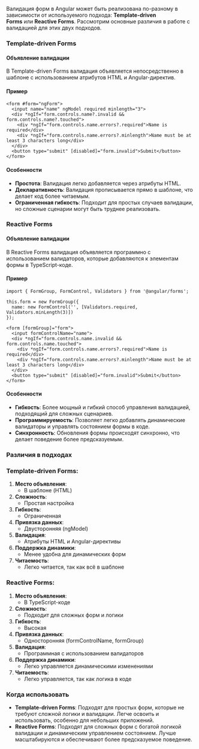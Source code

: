 
Валидация форм в Angular может быть реализована по-разному в зависимости от используемого подхода: **Template-driven Forms** или **Reactive Forms**. Рассмотрим основные различия в работе с валидацией для этих двух подходов.

### Template-driven Forms

#### Объявление валидации

В Template-driven Forms валидация объявляется непосредственно в шаблоне с использованием атрибутов HTML и Angular-директив.

#### Пример

```TS
<form #form="ngForm">
  <input name="name" ngModel required minlength="3">
  <div *ngIf="form.controls.name?.invalid && form.controls.name?.touched">
    <div *ngIf="form.controls.name.errors?.required">Name is required</div>
    <div *ngIf="form.controls.name.errors?.minlength">Name must be at least 3 characters long</div>
  </div>
  <button type="submit" [disabled]="form.invalid">Submit</button>
</form>
```

#### Особенности

- **Простота**: Валидация легко добавляется через атрибуты HTML.
- **Декларативность**: Валидация прописывается прямо в шаблоне, что делает код более читаемым.
- **Ограниченная гибкость**: Подходит для простых случаев валидации, но сложные сценарии могут быть труднее реализовать.

### Reactive Forms

#### Объявление валидации

В Reactive Forms валидация объявляется программно с использованием валидаторов, которые добавляются к элементам формы в TypeScript-коде.

#### Пример

```TS
import { FormGroup, FormControl, Validators } from '@angular/forms';

this.form = new FormGroup({
  name: new FormControl('', [Validators.required, Validators.minLength(3)])
});
```

```TS
<form [formGroup]="form">
  <input formControlName="name">
  <div *ngIf="form.controls.name.invalid && form.controls.name.touched">
    <div *ngIf="form.controls.name.errors?.required">Name is required</div>
    <div *ngIf="form.controls.name.errors?.minlength">Name must be at least 3 characters long</div>
  </div>
  <button type="submit" [disabled]="form.invalid">Submit</button>
</form>
```

#### Особенности

- **Гибкость**: Более мощный и гибкий способ управления валидацией, подходящий для сложных сценариев.
- **Программируемость**: Позволяет легко добавлять динамические валидаторы и управлять состоянием формы в коде.
- **Синхронность**: Обновления формы происходят синхронно, что делает поведение более предсказуемым.

### Различия в подходах


### Template-driven Forms:

1. **Место объявления**:
    - В шаблоне (HTML)
2. **Сложность**:
    - Простая настройка
3. **Гибкость**:
    - Ограниченная
4. **Привязка данных**:
    - Двусторонняя (ngModel)
5. **Валидация**:
    - Атрибуты HTML и Angular-директивы
6. **Поддержка динамики**:
    - Менее удобна для динамических форм
7. **Читаемость**:
    - Легко читается, так как всё в шаблоне

### Reactive Forms:

1. **Место объявления**:
    - В TypeScript-коде
2. **Сложность**:
    - Подходит для сложных форм и логики
3. **Гибкость**:
    - Высокая
4. **Привязка данных**:
    - Односторонняя (formControlName, formGroup)
5. **Валидация**:
    - Программная с использованием валидаторов
6. **Поддержка динамики**:
    - Легко управляется динамическими изменениями
7. **Читаемость**:
    - Легко управляется, так как логика в коде

### Когда использовать

- **Template-driven Forms**: Подходят для простых форм, которые не требуют сложной логики и валидации. Легче освоить и использовать, особенно для небольших приложений.
- **Reactive Forms**: Подходят для сложных форм с богатой логикой валидации и динамическим управлением состоянием. Лучше масштабируются и обеспечивают более предсказуемое поведение.
